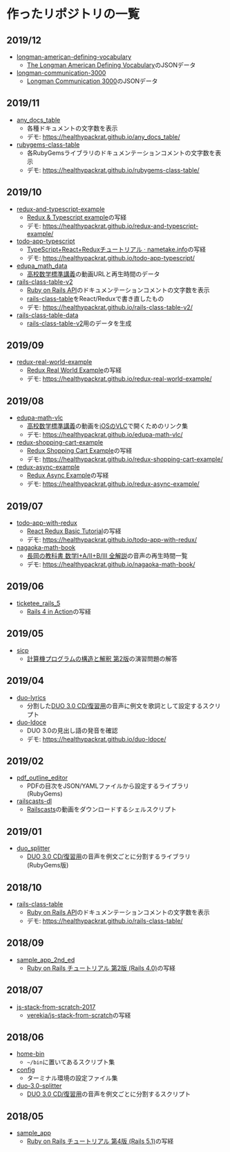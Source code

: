 # 作ったリポジトリの一覧

## 2019/12

- [longman-american-defining-vocabulary](https://github.com/healthypackrat/longman-american-defining-vocabulary)
    - [The Longman American Defining Vocabulary](http://www.longmandictionariesusa.com/longman/defining_vocabulary)のJSONデータ
- [longman-communication-3000](https://github.com/healthypackrat/longman-communication-3000)
    - [Longman Communication 3000](https://www.google.com/search?q=Longman+Communication+3000)のJSONデータ

## 2019/11

- [any\_docs\_table](https://github.com/healthypackrat/any_docs_table)
    - 各種ドキュメントの文字数を表示
    - デモ: <https://healthypackrat.github.io/any_docs_table/>
- [rubygems-class-table](https://github.com/healthypackrat/rubygems-class-table)
    - 各RubyGemsライブラリのドキュメンテーションコメントの文字数を表示
    - デモ: <https://healthypackrat.github.io/rubygems-class-table/>

## 2019/10

- [redux-and-typescript-example](https://github.com/healthypackrat/redux-and-typescript-example)
    - [Redux & Typescript example](https://redux.js.org/recipes/usage-with-typescript)の写経
    - デモ: <https://healthypackrat.github.io/redux-and-typescript-example/>
- [todo-app-typescript](https://github.com/healthypackrat/todo-app-typescript)
    - [TypeScript+React+Reduxチュートリアル · nametake.info](https://nametake.github.io/posts/2018/12/05/typescript-react-redux-tutorial/)の写経
    - デモ: <https://healthypackrat.github.io/todo-app-typescript/>
- [edupa\_math\_data](https://github.com/healthypackrat/edupa_math_data)
    - [高校数学標準講義](http://edupa.org/?p=4904)の動画URLと再生時間のデータ
- [rails-class-table-v2](https://github.com/healthypackrat/rails-class-table-v2)
    - [Ruby on Rails API](https://api.rubyonrails.org/)のドキュメンテーションコメントの文字数を表示
    - [rails-class-table](https://github.com/healthypackrat/rails-class-table)をReact/Reduxで書き直したもの
    - デモ: <https://healthypackrat.github.io/rails-class-table-v2/>
- [rails-class-table-data](https://github.com/healthypackrat/rails-class-table-data)
    - [rails-class-table-v2](https://github.com/healthypackrat/rails-class-table-v2)用のデータを生成

## 2019/09

- [redux-real-world-example](https://github.com/healthypackrat/redux-real-world-example)
    - [Redux Real World Example](https://github.com/reduxjs/redux/tree/master/examples/real-world)の写経
    - デモ: <https://healthypackrat.github.io/redux-real-world-example/>

## 2019/08

- [edupa-math-vlc](https://github.com/healthypackrat/edupa-math-vlc)
    - [高校数学標準講義](http://edupa.org/?p=4904)の動画を[iOSのVLC](https://apps.apple.com/jp/app/vlc-for-mobile/id650377962)で開くためのリンク集
    - デモ: <https://healthypackrat.github.io/edupa-math-vlc/>
- [redux-shopping-cart-example](https://github.com/healthypackrat/redux-shopping-cart-example)
    - [Redux Shopping Cart Example](https://github.com/reduxjs/redux/tree/master/examples/shopping-cart)の写経
    - デモ: <https://healthypackrat.github.io/redux-shopping-cart-example/>
- [redux-async-example](https://github.com/healthypackrat/redux-async-example)
    - [Redux Async Example](https://github.com/reduxjs/redux/tree/master/examples/async)の写経
    - デモ: <https://healthypackrat.github.io/redux-async-example/>

## 2019/07

- [todo-app-with-redux](https://github.com/healthypackrat/todo-app-with-redux)
    - [React Redux Basic Tutorial](https://react-redux.js.org/introduction/basic-tutorial)の写経
    - デモ: <https://healthypackrat.github.io/todo-app-with-redux/>
- [nagaoka-math-book](https://github.com/healthypackrat/nagaoka-math-book)
    - [長岡の教科書 数学I+A/II+B/III 全解説](https://www.obunsha.co.jp/service/nagaoka/other.html)の音声の再生時間一覧
    - デモ: <https://healthypackrat.github.io/nagaoka-math-book/>

## 2019/06

- [ticketee\_rails\_5](https://github.com/healthypackrat/ticketee_rails_5)
    - [Rails 4 in Action](https://www.manning.com/books/rails-4-in-action)の写経

## 2019/05

- [sicp](https://github.com/healthypackrat/sicp)
    - [計算機プログラムの構造と解釈 第2版](https://www.shoeisha.co.jp/book/detail/9784798135984)の演習問題の解答

## 2019/04

- [duo-lyrics](https://github.com/healthypackrat/duo-lyrics)
    - 分割した[DUO 3.0 CD/復習用](https://www.amazon.co.jp/dp/4900790079)の音声に例文を歌詞として設定するスクリプト
- [duo-ldoce](https://github.com/healthypackrat/duo-ldoce)
    - DUO 3.0の見出し語の発音を確認
    - デモ: <https://healthypackrat.github.io/duo-ldoce/>

## 2019/02

- [pdf\_outline\_editor](https://github.com/healthypackrat/pdf_outline_editor)
    - PDFの目次をJSON/YAMLファイルから設定するライブラリ (RubyGems)
- [railscasts-dl](https://github.com/healthypackrat/railscasts-dl)
    - [Railscasts](http://railscasts.com/)の動画をダウンロードするシェルスクリプト

## 2019/01

- [duo\_splitter](https://github.com/healthypackrat/duo_splitter)
    - [DUO 3.0 CD/復習用](https://www.amazon.co.jp/dp/4900790079)の音声を例文ごとに分割するライブラリ (RubyGems版)

## 2018/10

- [rails-class-table](https://github.com/healthypackrat/rails-class-table)
    - [Ruby on Rails API](https://api.rubyonrails.org/)のドキュメンテーションコメントの文字数を表示
    - デモ: <https://healthypackrat.github.io/rails-class-table/>

## 2018/09

- [sample\_app\_2nd\_ed](https://github.com/healthypackrat/sample_app_2nd_ed)
    - [Ruby on Rails チュートリアル 第2版 (Rails 4.0)](https://railstutorial.jp/?version=4.0)の写経

## 2018/07

- [js-stack-from-scratch-2017](https://github.com/healthypackrat/js-stack-from-scratch-2017)
    - [verekia/js-stack-from-scratch](https://github.com/verekia/js-stack-from-scratch)の写経

## 2018/06

- [home-bin](https://github.com/healthypackrat/home-bin)
    - `~/bin`に置いてあるスクリプト集
- [config](https://github.com/healthypackrat/config)
    - ターミナル環境の設定ファイル集
- [duo-3.0-splitter](https://github.com/healthypackrat/duo-3.0-splitter)
    - [DUO 3.0 CD/復習用](https://www.amazon.co.jp/dp/4900790079)の音声を例文ごとに分割するスクリプト

## 2018/05

- [sample\_app](https://github.com/healthypackrat/sample_app)
    - [Ruby on Rails チュートリアル 第4版 (Rails 5.1)](https://railstutorial.jp/?version=5.1)の写経
